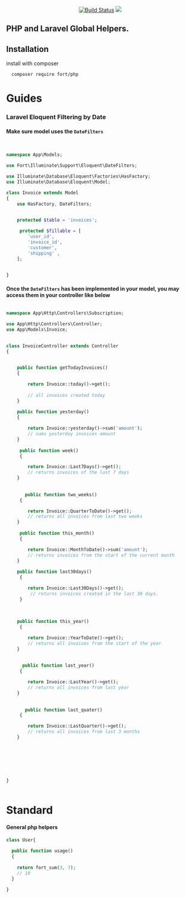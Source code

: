  <p align="center">
<a href="https://github.com/sammyfort/mNotify-laravel"><img src="https://img.shields.io/badge/%3C%2F%3E-PHP%20-blue" alt="Build Status"></a>
<a href="https://packagist.org/packages/velstack/mnotify"><img src="https://img.shields.io/github/license/sammyfort/mNotify-laravel"></a>

 

</p>
 

## PHP and Laravel Global Helpers.

## Installation

install with composer

```bash
  composer require fort/php
```

 
 
# Guides
### Laravel Eloquent Filtering by Date

#### Make sure model uses the `DateFilters`

```php
 

namespace App\Models;

use Fort\Illuminate\Support\Eloquent\DateFilters;

use Illuminate\Database\Eloquent\Factories\HasFactory;
use Illuminate\Database\Eloquent\Model;

class Invoice extends Model
{
    use HasFactory, DateFilters;
     

    protected $table = 'invoices';

     protected $fillable = [
        'user_id',
        'invoice_id',
        'customer',
        'shipping' ,
    ];

      
}

```
#### Once the `DateFilters` has been implemented in your model, you may access them in your controller like below

```php
 
namespace App\Http\Controllers\Subscription;

use App\Http\Controllers\Controller;
use App\Models\Invoice;
 

class InvoiceController extends Controller
{
 

    public function getTodayInvoices()
    {

        return Invoice::today()->get();
        
        // all invoices created today
    }
    
    public function yesterday()
    {

        return Invoice::yesterday()->sum('amount');
        // sums yesterday invoices amount
    }
    
     public function week()
     {

        return Invoice::Last7Days()->get();
        // returns invoices of the last 7 days
    }
    
    
       public function two_weeks()
     {

        return Invoice::QuarterToDate()->get();
        // returns all invoices from last two weeks
    }
    
     public function this_month()
     {

        return Invoice::MonthToDate()->sum('amount');
        // returns invoices from the start of the current month 
    }
    
    public function last30days()
     {

        return Invoice::Last30Days()->get();
         // returns invoices created in the last 30 days.
     }
    
   
    
    public function this_year()
     {

        return Invoice::YearToDate()->get();
        // returns all invoices from the start of the year
    }
    
    
      public function last_year()
     {

        return Invoice::LastYear()->get();
        // returns all invoices from last year
    }
    
    
       public function last_quater()
     {

        return Invoice::LastQuarter()->get();
        // returns all invoices from last 3 months
    }
    
    


 

   
}
 
```
# Standard

#### General php helpers
```php
class User{
  
  public function usage()
  {
  
    return fort_sum(3, 7);
    // 10     
  }
   
}
 
```
 
 
